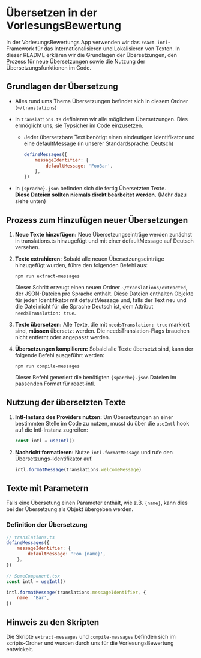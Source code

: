 # Übersetzen in der VorlesungsBewertung

In der VorlesungsBewertungs App verwenden wir das `react-intl`-Framework für das Internationalisieren und Lokalisieren von Texten. In dieser README erklären wir die Grundlagen der Übersetzungen, den Prozess für neue Übersetzungen sowie die Nutzung der Übersetzungsfunktionen im Code.

## Grundlagen der Übersetzung

-   Alles rund ums Thema Übersetzungen befindet sich in diesem Ordner (`~/translations`)

-   In `translations.ts` definieren wir alle möglichen Übersetzungen. Dies ermöglicht uns, sie Typsicher im Code einzusetzen.

    -   Jeder übersetzbare Text benötigt einen eindeutigen Identifikator und eine defaultMessage (in unserer Standardsprache: Deutsch)
        ```js
        defineMessages({
            messageIdentifier: {
                defaultMessage: 'FooBar',
            },
        })
        ```

-   In `{sprache}.json` befinden sich die fertig Übersetzten Texte.<br /> **Diese Dateien sollten niemals direkt bearbeitet werden.** (Mehr dazu siehe unten)

## Prozess zum Hinzufügen neuer Übersetzungen

1. **Neue Texte hinzufügen:** Neue Übersetzungseinträge werden zunächst in translations.ts hinzugefügt und mit einer defaultMessage auf Deutsch versehen.

2. **Texte extrahieren:** Sobald alle neuen Übersetzungseinträge hinzugefügt wurden, führe den folgenden Befehl aus:

    ```
    npm run extract-messages
    ```

    Dieser Schritt erzeugt einen neuen Ordner `~/translations/extracted`, der JSON-Dateien pro Sprache enthält. Diese Dateien enthalten Objekte für jeden Identifikator mit defaultMessage und, falls der Text neu und die Datei nicht für die Sprache Deutsch ist, dem Attribut `needsTranslation: true`.

3. **Texte übersetzen:** Alle Texte, die mit `needsTranslation: true` markiert sind, **müssen** übersetzt werden. Die needsTranslation-Flags brauchen nicht entfernt oder angepasst werden.

4. **Übersetzungen kompilieren:** Sobald alle Texte übersetzt sind, kann der folgende Befehl ausgeführt werden:

    ```
    npm run compile-messages
    ```

    Dieser Befehl generiert die benötigten `{sparche}.json` Dateien im passenden Format für react-intl.

## Nutzung der übersetzten Texte

1. **Intl-Instanz des Providers nutzen:** Um Übersetzungen an einer bestimmten Stelle im Code zu nutzen, musst du über die `useIntl` hook auf die Intl-Instanz zugreifen:

    ```js
    const intl = useIntl()
    ```

2. **Nachricht formatieren:** Nutze `intl.formatMessage` und rufe den Übersetzungs-Identifikator auf.

    ```js
    intl.formatMessage(translations.welcomeMessage)
    ```

## Texte mit Parametern

Falls eine Übersetung einen Parameter enthält, wie z.B. `{name}`, kann dies bei der Übersetzung als Objekt übergeben werden.

### Definition der Übersetzung

```js
// translations.ts
defineMessages({
    messageIdentifier: {
        defaultMessage: 'Foo {name}',
    },
})

// SomeComponent.tsx
const intl = useIntl()

intl.formatMessage(translations.messageIdentifier, {
    name: 'Bar',
})
```

## Hinweis zu den Skripten

Die Skripte `extract-messages` und `compile-messages` befinden sich im scripts-Ordner und wurden durch uns für die VorlesungsBewertung entwickelt.

